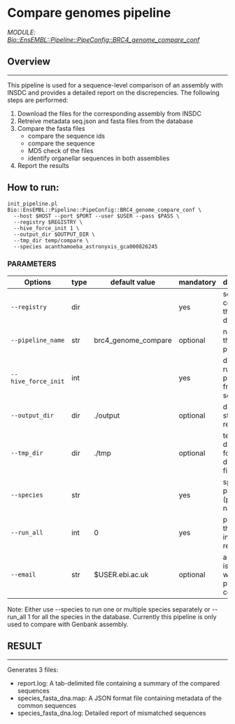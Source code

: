 # **Compare genomes pipeline**
*MODULE*: *[Bio::EnsEMBL::Pipeline::PipeConfig::BRC4_genome_compare_conf](https://github.com/Ensembl/ensembl-genomio/blob/main/lib/perl/Bio/EnsEMBL/Pipeline/PipeConfig/BRC4_genome_compare_conf.pm)*

## **Overview**
-----
This pipeline is used for a sequence-level comparison of an assembly with INSDC and provides a detailed report on the discrepencies. The following steps are performed:

  1. Download the files for the corresponding assembly from INSDC
  2. Retreive metadata seq.json and fasta files from the database
  3. Compare the fasta files
       - compare the sequence ids
       - compare the sequence 
       - MD5 check of the files
       - identify organellar sequences in both assemblies
  4. Report the results

## **How to run**:
```
init_pipeline.pl Bio::EnsEMBL::Pipeline::PipeConfig::BRC4_genome_compare_conf \
  --host $HOST --port $PORT --user $USER --pass $PASS \
  --registry $REGISTRY \
  --hive_force_init 1 \
  --output_dir $OUTPUT_DIR \
  --tmp_dir temp/compare \
  --species acanthamoeba_astronyxis_gca000826245
```

### **PARAMETERS**
| Options | type | default value | mandatory |  description |
| - | - |  - |  - | - |
| `--registry` | dir |  | yes | service that connects to the database |
| `--pipeline_name` | str | brc4_genome_compare |   optional| name of the hive pipeline |
| `--hive_force_init` | int |  | yes | drop and run the hive pipeline from scratch | 
| `--output_dir`      | dir |   ./output                     | optional| directory to store the result | 
| `--tmp_dir`         | dir |   ./tmp                     | optional| temp directory for dowloaded files |
| `--species`         | str |                        | yes| species to process (production name) |
| `--run_all`         | int |     0                   | yes| process all the species in the registry | 
| `--email`           | str |  $USER.ebi.ac.uk                     | optional| a summary is emailed when the pipeline is complete | 

Note:
Either use --species  to run one or multiple species separately or --run_all 1 for all the species in the database.
Currently this pipeline is only used to compare with Genbank assembly. 
## **RESULT**
---------------------------------------------------
Generates 3 files:
  - report.log: A tab-delimited file containing a summary of the compared sequences
  - species_fasta_dna.map: A JSON format file containing metadata of the common sequences
  - species_fasta_dna.log: Detailed report of mismatched sequences










